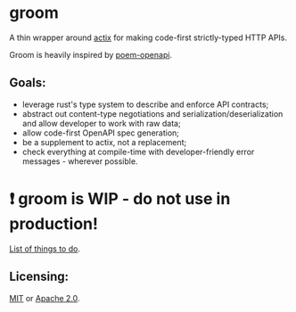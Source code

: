 # groom

A thin wrapper around [actix](https://actix.rs/) for making code-first strictly-typed HTTP APIs.

Groom is heavily inspired by [poem-openapi](https://github.com/poem-web/poem/blob/3bd9ee79e94b3f8a088a21e16648e7be6eed471c/poem-openapi-derive/src/api.rs).

## Goals:
  - leverage rust's type system to describe and enforce API contracts;
  - abstract out content-type negotiations and serialization/deserialization and allow developer to work with raw data;
  - allow code-first OpenAPI spec generation;
  - be a supplement to actix, not a replacement;
  - check everything at compile-time with developer-friendly error messages - wherever possible.

# ❗ groom is WIP - do not use in production!

[List of things to do](TODO.md).

## Licensing:
[MIT](LICENSE-MIT) or [Apache 2.0](LICENSE-APACHE).
